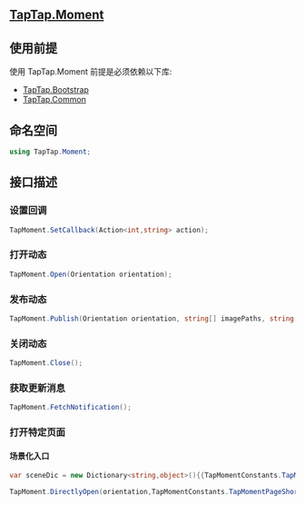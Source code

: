 ## [TapTap.Moment](./Documentation/README.md)

## 使用前提

使用 TapTap.Moment 前提是必须依赖以下库:
* [TapTap.Bootstrap](https://github.com/TapTap/TapBootstrap-Unity.git)
* [TapTap.Common](https://github.com/TapTap/TapCommon-Unity.git)

## 命名空间

```c#
using TapTap.Moment;
```

## 接口描述

### 设置回调

```c#
TapMoment.SetCallback(Action<int,string> action);
```

### 打开动态

```c#
TapMoment.Open(Orientation orientation);
```

### 发布动态

```c#
TapMoment.Publish(Orientation orientation, string[] imagePaths, string content);
```

### 关闭动态

```c#
TapMoment.Close();
```

### 获取更新消息
```c#
TapMoment.FetchNotification();
```

### 打开特定页面

#### 场景化入口
```c#
var sceneDic = new Dictionary<string,object>(){{TapMomentConstants.TapMomentPageShortCutKey,sceneId}};

TapMoment.DirectlyOpen(orientation,TapMomentConstants.TapMomentPageShortCut,sceneDic);
```